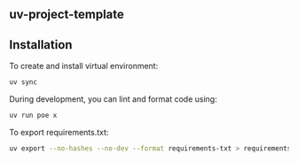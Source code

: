 ## uv-project-template


## Installation

To create and install virtual environment:

```bash
uv sync
```
During development, you can lint and format code using:

```bash
uv run poe x
```

To export requirements.txt:
```bash
uv export --no-hashes --no-dev --format requirements-txt > requirements.txt
```